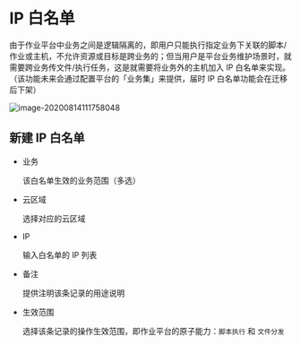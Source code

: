 # IP 白名单

由于作业平台中业务之间是逻辑隔离的，即用户只能执行指定业务下关联的脚本/作业或主机，不允许资源或目标是跨业务的；但当用户是平台业务维护场景时，就需要跨业务传文件/执行任务，这是就需要将业务外的主机加入 IP 白名单来实现。（该功能未来会通过配置平台的「业务集」来提供，届时 IP 白名单功能会在迁移后下架）

![image-20200814111758048](media/image-20200814111758048.png)

## 新建 IP 白名单

- 业务

  该白名单生效的业务范围（多选）

- 云区域

  选择对应的云区域

- IP

  输入白名单的 IP 列表

- 备注

  提供注明该条记录的用途说明

- 生效范围

  选择该条记录的操作生效范围，即作业平台的原子能力：`脚本执行` 和 `文件分发`